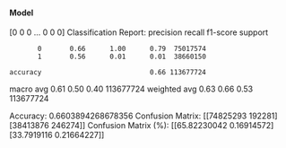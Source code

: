 #### Model
[0 0 0 ... 0 0 0]
Classification Report:
              precision    recall  f1-score   support

           0       0.66      1.00      0.79  75017574
           1       0.56      0.01      0.01  38660150

    accuracy                           0.66 113677724
   macro avg       0.61      0.50      0.40 113677724
weighted avg       0.63      0.66      0.53 113677724

Accuracy: 0.6603894268678356
Confusion Matrix:
[[74825293   192281]
 [38413876   246274]]
Confusion Matrix (%):
[[65.82230042  0.16914572]
 [33.7919116   0.21664227]]
